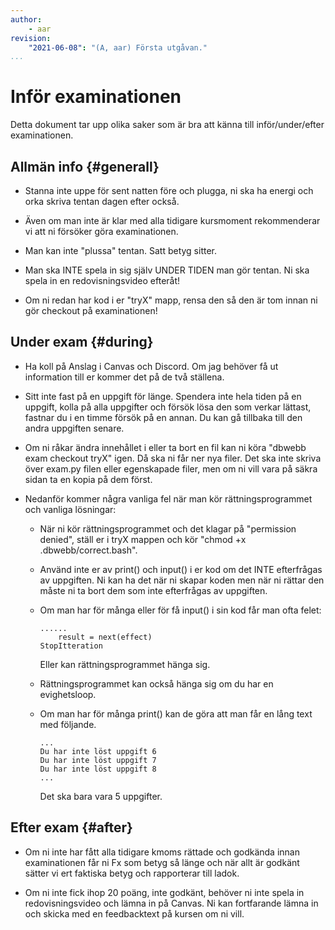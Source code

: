 ```yaml
---
author:
    - aar
revision:
    "2021-06-08": "(A, aar) Första utgåvan."
...
```

Inför examinationen
================================

Detta dokument tar upp olika saker som är bra att känna till inför/under/efter examinationen.

<!-- more -->



Allmän info {#generall}
--------------------------------

- Stanna inte uppe för sent natten före och plugga, ni ska ha energi och orka skriva tentan dagen efter också.

- Även om man inte är klar med alla tidigare kursmoment rekommenderar vi att ni försöker göra examinationen.

- Man kan inte "plussa" tentan. Satt betyg sitter.

- Man ska INTE spela in sig själv UNDER TIDEN man gör tentan. Ni ska spela in en redovisningsvideo efteråt!

- Om ni redan har kod i er "tryX" mapp, rensa den så den är tom innan ni gör checkout på examinationen!


Under exam {#during}
--------------------------------

- Ha koll på Anslag i Canvas och Discord. Om jag behöver få ut information till er kommer det på de två ställena.

- Sitt inte fast på en uppgift för länge. Spendera inte hela tiden på en uppgift, kolla på alla uppgifter och försök lösa den som verkar lättast, fastnar du i en timme försök på en annan. Du kan gå tillbaka till den andra uppgiften senare.

- Om ni råkar ändra innehållet i eller ta bort en fil kan ni köra "dbwebb exam checkout tryX" igen. Då ska ni får ner nya filer. Det ska inte skriva över exam.py filen eller egenskapade filer, men om ni vill vara på säkra sidan ta en kopia på dem först.

- Nedanför kommer några vanliga fel när man kör rättningsprogrammet och vanliga lösningar:

   - När ni kör rättningsprogrammet och det klagar på "permission denied", ställ er i tryX mappen och kör "chmod +x .dbwebb/correct.bash".

    - Använd inte er av print() och input() i er kod om det INTE efterfrågas av uppgiften. Ni kan ha det när ni skapar koden men när ni rättar den måste ni ta bort dem som inte efterfrågas av uppgiften.

    - Om man har för många eller för få input() i sin kod får man ofta felet:

        ```
        ......
            result = next(effect)
        StopItteration
        ```

        Eller kan rättningsprogrammet hänga sig.

    - Rättningsprogrammet kan också hänga sig om du har en evighetsloop.

    - Om man har för många print() kan de göra att man får en lång text med följande.

        ```
        ...
        Du har inte löst uppgift 6
        Du har inte löst uppgift 7
        Du har inte löst uppgift 8
        ...
        ```

        Det ska bara vara 5 uppgifter.

 


Efter exam {#after}
-------------------------------

- Om ni inte har fått alla tidigare kmoms rättade och godkända innan examinationen får ni Fx som betyg så länge och när allt är godkänt sätter vi ert faktiska betyg och rapporterar till ladok.

- Om ni inte fick ihop 20 poäng, inte godkänt, behöver ni inte spela in redovisningsvideo och lämna in på Canvas. Ni kan fortfarande lämna in och skicka med en feedbacktext på kursen om ni vill.

